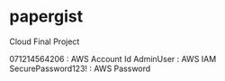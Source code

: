 # papergist
Cloud Final Project

071214564206 : AWS Account Id
AdminUser : AWS IAM 
SecurePassword123! : AWS Password
